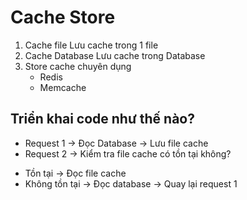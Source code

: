 # Cache Store

1. Cache file
    Lưu cache trong 1 file
2. Cache Database
    Lưu cache trong Database
3. Store cache chuyên dụng
    - Redis
    - Memcache

## Triển khai code như thế nào?
- Request 1  -> Đọc Database -> Lưu file cache
- Request 2 -> Kiểm tra file cache có tồn tại không?
+ Tồn tại -> Đọc file cache
+ Không tồn tại -> Đọc database -> Quay lại request 1